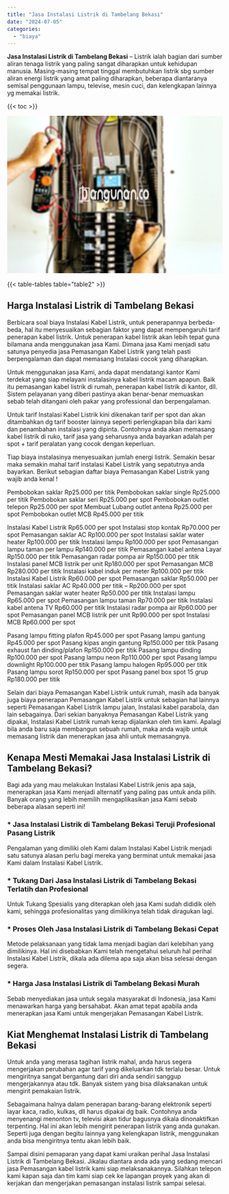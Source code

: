 ```yaml
---
title: "Jasa Instalasi Listrik di Tambelang Bekasi"
date: "2024-07-05"
categories: 
  - "biaya"
---
```


**Jasa Instalasi Listrik di Tambelang Bekasi** – Listrik ialah bagian dari sumber aliran tenaga listrik yang paling sangat diharapkan untuk kehidupan manusia. Masing-masing tempat tinggal membutuhkan listrik sbg sumber aliran energi listrik yang amat paling diharapkan, beberapa diantaranya semisal penggunaan lampu, televise, mesin cuci, dan kelengkapan lainnya yg memakai listrik.

{{< toc >}}

![Jasa Instalasi Listrik di Tambelang Bekasi](/images/instalasi-listrik-murah41.png)

{{< table-tables table="table2" >}}

## Harga Instalasi Listrik di Tambelang Bekasi

Berbicara soal biaya Instalasi Kabel Listrik, untuk penerapannya berbeda-beda, hal itu menyesuaikan sebagian faktor yang dapat mempengaruhi tarif penerapan kabel listrik. Untuk penerapan kabel listrik akan lebih tepat guna bilamana anda menggunakan jasa Kami. Dimana jasa Kami menjadi satu satunya penyedia jasa Pemasangan Kabel Listrik yang telah pasti berpengalaman dan dapat memasang Instalasi cocok yang diharapkan.

Untuk menggunakan jasa Kami, anda dapat mendatangi kantor Kami terdekat yang siap melayani instalasinya kabel listrik macam apapun. Baik itu pemasangan kabel listrik di rumah, penerapan kabel listrik di kantor, dll. Sistem pelayanan yang diberi pastinya akan benar-benar memuaskan sebab telah ditangani oleh pakar yang professional dan berpengalaman.

Untuk tarif Instalasi Kabel Listrik kini dikenakan tarif per spot dan akan ditambahkan dg tarif booster lainnya seperti perlengkapan bila dari kami dan penambahan instalasi yang dipinta. Contohnya anda akan memasang kabel listrik di ruko, tarif jasa yang seharusnya anda bayarkan adalah per spot + tarif peralatan yang cocok dengan keperluan.

Tiap biaya instalasinya menyesuaikan jumlah energi listrik. Semakin besar maka semakin mahal tarif instalasi Kabel Listrik yang sepatutnya anda bayarkan. Berikut sebagian daftar biaya Pemasangan Kabel Listrik yang wajib anda kenal !

Pembobokan saklar Rp25.000 per titik Pembobokan saklar single Rp25.000 per titik Pembobokan saklar seri Rp25.000 per spot Pembobokan outlet telepon Rp25.000 per spot Membuat Lubang outlet antena Rp25.000 per spot Pembobokan outlet MCB Rp45.000 per titik

Instalasi Kabel Listrik Rp65.000 per spot Instalasi stop kontak Rp70.000 per spot Pemasangan saklar AC Rp100.000 per spot Instalasi saklar water heater Rp100.000 per titik Instalasi lampu Rp100.000 per spot Pemasangan lampu taman per lampu Rp140.000 per titik Pemasangan kabel antena Layar Rp150.000 per titik Pemasangan radar pompa air Rp150.000 per titik Instalasi panel MCB listrik per unit Rp180.000 per spot Pemasangan MCB Rp280.000 per titik Instalasi kabel induk per meter Rp100.000 per titik Instalasi Kabel Listrik Rp60.000 per spot Pemasangan saklar Rp50.000 per titik Instalasi saklar AC Rp40.000 per titik – Rp200.000 per spot Pemasangan saklar water heater Rp50.000 per titik Instalasi lampu Rp65.000 per spot Pemasangan lampu taman Rp70.000 per titik Instalasi kabel antena TV Rp60.000 per titik Instalasi radar pompa air Rp60.000 per spot Pemasangan panel MCB listrik per unit Rp90.000 per spot Instalasi MCB Rp60.000 per spot

Pasang lampu fitting plafon Rp45.000 per spot Pasang lampu gantung Rp45.000 per spot Pasang kipas angin gantung Rp150.000 per titik Pasang exhaust fan dinding/plafon Rp150.000 per titik Pasang lampu dinding Rp100.000 per spot Pasang lampu neon Rp110.000 per spot Pasang lampu downlight Rp100.000 per titik Pasang lampu halogen Rp95.000 per titik Pasang lampu sorot Rp150.000 per spot Pasang panel box spot 15 grup Rp180.000 per titik

Selain dari biaya Pemasangan Kabel Listrik untuk rumah, masih ada banyak juga biaya penerapan Pemasangan Kabel Listrik untuk sebagian hal lainnya seperti Pemasangan Kabel Listrik lampu jalan, Instalasi kabel parabola, dan lain sebagainya. Dari sekian banyaknya Pemasangan Kabel Listrik yang dipakai, Instalasi Kabel Listrik rumah kerap dijalankan oleh tim kami. Apalagi bila anda baru saja membangun sebuah rumah, maka anda wajib untuk memasang listrik dan menerapkan jasa ahli untuk memasangnya.

## Kenapa Mesti Memakai Jasa Instalasi Listrik di Tambelang Bekasi?

Bagi ada yang mau melakukan Instalasi Kabel Listrik jenis apa saja, menerapkan jasa Kami menjadi alternatif yang paling pas untuk anda pilih. Banyak orang yang lebih memilih mengaplikasikan jasa Kami sebab beberapa alasan seperti ini!

### \* Jasa Instalasi Listrik di Tambelang Bekasi Teruji Profesional Pasang Listrik

Pengalaman yang dimiliki oleh Kami dalam Instalasi Kabel Listrik menjadi satu satunya alasan perlu bagi mereka yang berminat untuk memakai jasa Kami dalam Instalasi Kabel Listrik.

### \* Tukang Dari Jasa Instalasi Listrik di Tambelang Bekasi Terlatih dan Profesional

Untuk Tukang Spesialis yang diterapkan oleh jasa Kami sudah dididik oleh kami, sehingga profesionalitas yang dimilikinya telah tidak diragukan lagi.

### \* Proses Oleh Jasa Instalasi Listrik di Tambelang Bekasi Cepat

Metode pelaksanaan yang tidak lama menjadi bagian dari kelebihan yang dimilikinya. Hal ini disebabkan Kami telah mengetahui seluruh hal perihal Instalasi Kabel Listrik, dikala ada dilema apa saja akan bisa selesai dengan segera.

### \* Harga Jasa Instalasi Listrik di Tambelang Bekasi Murah

Sebab menyediakan jasa untuk segala masyarakat di Indonesia, jasa Kami menawarkan harga yang bersahabat. Akan amat tepat apabila anda menerapkan jasa Kami untuk mengerjakan Pemasangan Kabel Listrik.

## Kiat Menghemat Instalasi Listrik di Tambelang Bekasi


Untuk anda yang merasa tagihan listrik mahal, anda harus segera mengerjakan perubahan agar tarif yang dikeluarkan tdk terlalu besar. Untuk mengiritnya sangat bergantung dari diri anda sendiri sanggup mengerjakannya atau tdk. Banyak sistem yang bisa dilaksanakan untuk mengirit pemakaian listrik.

Sebagaimana halnya dalam penerapan barang-barang elektronik seperti layar kaca, radio, kulkas, dll harus dipakai dg baik. Contohnya anda menyenangi menonton tv, televisi akan tidur bagusnya dikala dinonaktifkan terpenting. Hal ini akan lebih mengirit penerapan listrik yang anda gunakan. Seperti juga dengan begitu lainnya yang kelengkapan listrik, menggunakan anda bisa mengiritnya tentu akan lebih baik.

Sampai disini pemaparan yang dapat kami uraikan perihal Jasa Instalasi Listrik di Tambelang Bekasi. Jikalau diantara anda ada yang sedang mencari jasa Pemasangan kabel listrik kami siap melaksanakannya. Silahkan telepon kami kapan saja dan tim kami siap cek ke lapangan proyek yang akan di kerjakan dan mengerjakan pemasangan instalasi listrik sampai selesai.
